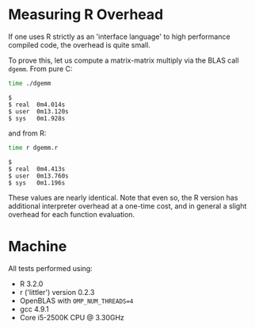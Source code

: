 


# Measuring R Overhead

If one uses R strictly as an 'interface language' to high performance
compiled code, the overhead is quite small.

To prove this, let us compute a matrix-matrix multiply via the BLAS
call `dgemm`.  From pure C:


```bash
time ./dgemm
```

```
$ 
$ real	0m4.014s
$ user	0m13.120s
$ sys	0m1.928s
```

and from R:


```bash
time r dgemm.r
```

```
$ 
$ real	0m4.413s
$ user	0m13.760s
$ sys	0m1.196s
```


These values are nearly identical.  Note that even so, the R
version has additional interpreter overhead at a one-time cost,
and in general a slight overhead for each function evaluation.



# Machine

All tests performed using:

* R 3.2.0
* r ('littler') version 0.2.3
* OpenBLAS with `OMP_NUM_THREADS=4`
* gcc 4.9.1
* Core i5-2500K CPU @ 3.30GHz


